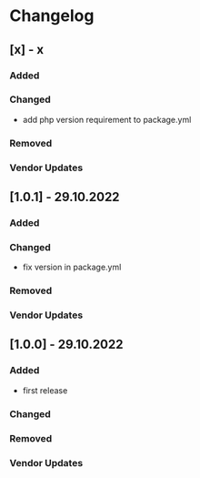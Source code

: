 # Changelog 



## [x] - x

### Added

### Changed
- add php version requirement to package.yml

### Removed

### Vendor Updates



## [1.0.1] - 29.10.2022

### Added

### Changed
- fix version in package.yml

### Removed

### Vendor Updates



## [1.0.0] - 29.10.2022

### Added
- first release

### Changed

### Removed

### Vendor Updates